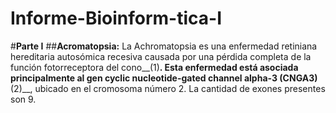 # Informe-Bioinform-tica-I
#__Parte I__ 
##__Acromatopsia:__ La Achromatopsia es una enfermedad retiniana hereditaria autosómica recesiva causada por una pérdida completa de la función fotorreceptora del cono__(1)__. Esta enfermedad está asociada principalmente al gen cyclic nucleotide-gated channel alpha-3 (CNGA3)__(2)__, ubicado en el cromosoma número 2. La cantidad de exones presentes son 9.
